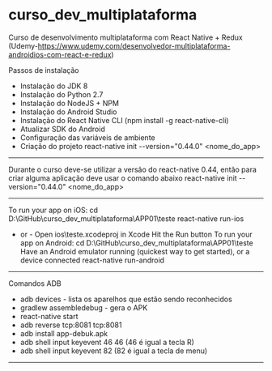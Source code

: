 # curso_dev_multiplataforma
Curso de desenvolvimento multiplataforma com React Native + Redux (Udemy-https://www.udemy.com/desenvolvedor-multiplataforma-androidios-com-react-e-redux)

Passos de instalação
- Instalação do JDK 8
- Instalação do Python 2.7
- Instalação do NodeJS + NPM
- Instalação do Android Studio
- Instalação do React Native CLI (npm install -g react-native-cli)
- Atualizar SDK do Android
- Configuração das variáveis de ambiente
- Criação do projeto react-native init --version="0.44.0" <nome_do_app>

---------------------------------------------------------------------------------

Durante o curso deve-se utilizar a versão do react-native 0.44, então para criar alguma aplicação deve usar o comando abaixo
react-native init --version="0.44.0" <nome_do_app> 

---------------------------------------------------------------------------------

To run your app on iOS:
   cd D:\GitHub\curso_dev_multiplataforma\APP01\teste
   react-native run-ios
   - or -
   Open ios\teste.xcodeproj in Xcode
   Hit the Run button
To run your app on Android:
   cd D:\GitHub\curso_dev_multiplataforma\APP01\teste
   Have an Android emulator running (quickest way to get started), or a device connected
   react-native run-android
   
---------------------------------------------------------------------------------
Comandos ADB
- adb devices - lista os aparelhos que estão sendo reconhecidos
- gradlew assembledebug - gera o APK 
- react-native start
- adb reverse tcp:8081 tcp:8081
- adb install app-debuk.apk 
- adb shell input keyevent 46 46 (46 é igual a tecla R)
- adb shell input keyevent 82 (82 é igual a tecla de menu)

---------------------------------------------------------------------------------